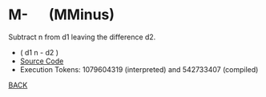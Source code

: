 # M- &emsp; (MMinus)
Subtract n from d1 leaving the difference d2.
* ( d1 n - d2 )
* [Source Code](../words/common_use/MMinus.cs)
* Execution Tokens: 1079604319 (interpreted) and 542733407 (compiled)


[BACK](builtins.md#MMinus)
